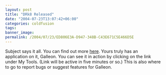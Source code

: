 ```yaml
---
layout: post
title: "DRk8 Released"
date: "2004-07-23T13:07:42+06:00"
categories: coldfusion 
tags: 
banner_image: 
permalink: /2004/07/23/ED806E3A-D947-348B-C43E671C5E466D5E
---
```


Subject says it all. You can find out more <a href="http://www.macromedia.com/software/drk/">here</a>. Yours truly has an application on it, Galleon. You can see it in action by clicking on the link under My Tools. (Link will be active in five minutes or so.) This is also where to go to report bugs or suggest features for Galleon.